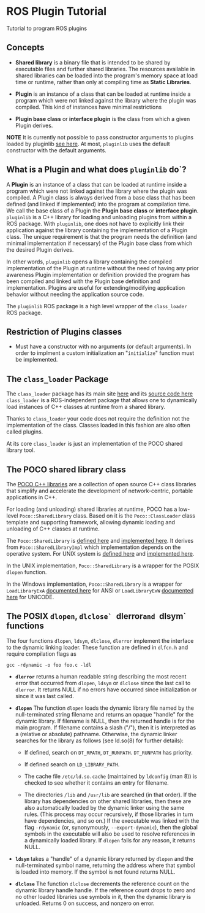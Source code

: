 
# ROS Plugin Tutorial

Tutorial to program ROS plugins

## Concepts

- **Shared library** is a binary file that is intended to be shared by executable files and further shared libraries. 
The resources available in shared libraries can be loaded into the program's memory space at load time or runtime, rather than only at compiling time as **Static Libraries**.

- **Plugin** is an instance of a class that can be loaded at runtime inside a program which were not linked against the library where the plugin was compiled. This kind of instances have minimal restrictions

- **Plugin base class** or **interface plugin** is the class from which a given Plugin derives.


**NOTE** It is currently not possible to pass constructor arguments to plugins loaded by pluginlib [see here](https://github.com/ros/pluginlib/issues/127#issuecomment-421419008). At most, `pluginlib` uses the default constructor with the default arguments.

## What is a Plugin and what does `pluginlib` do`?

A **Plugin** is an instance of a class that can be loaded at runtime inside a program which were not linked against the library where the plugin was compiled.
A Plugin class is always derived from a base class that has been defined (and linked if implemented) into the program at compilation time.
We call the base class of a Plugin the **Plugin base class** or **interface plugin**.
`pluginlib` is a C++ library for loading and unloading plugins from within a ROS package.
With `pluginlib`, one does not have to explicitly link their application against the library containing the implementation of a Plugin class.
The unique requirement is that the program needs the definition (and minimal implementation if necessary) of the Plugin base class from which the desired Plugin derives.

In other words, `pluginlib` opens a library containing the compiled implementation of the Plugin at runtime without the need of having any prior awareness Plugin implementation or definition provided the program has been compiled and linked with the Plugin base definition and implementation. 
Plugins are useful for extending/modifying application behavior without needing the application source code.

The `pluginlib` ROS package is a high level wrapper of the `class_loader` ROS package.

## Restriction of Plugins classes

- Must have a constructor with no arguments (or default arguments). In order to implment a custom initialization an "`initialize`" function must be implemented.

## The `class_loader` Package

The `class_loader` package has its main site [here](http://wiki.ros.org/class_loader) and its [source code here](https://github.com/ros/class_loader) `class_loader` is a ROS-independent package that allows one to dynamically load instances of C++ classes at runtime from a shared library.

Thanks to `class_loader` your code does not require the definition not the implementation of the class.
Classes loaded in this fashion are also often called plugins.

At its core `class_loader` is just an implementation of the POCO shared library tool.

## The POCO shared library class

The [POCO C++ libraries](https://pocoproject.org) are a collection of open source C++ class libraries that simplify and accelerate the development of network-centric, portable applications in C++.

For loading (and unloading) shared libraries at runtime, POCO has a low-level `Poco::SharedLibrary` class. 
Based on it is the `Poco::ClassLoader` class template and supporting framework, allowing dynamic loading and unloading of C++ classes at runtime. 

The `Poco::SharedLibrary` is [defined here](https://github.com/austinsc/Poco/blob/f459e1ddb12354edd5c9908b2d53ec129bdcfa98/Foundation/include/Poco/SharedLibrary.h#L64) and [implemented here](https://github.com/austinsc/Poco/blob/master/Foundation/src/SharedLibrary.cpp).
It derives from `Poco::SharedLibraryImpl` which implementation depends on the operative system.
For UNIX system is [defined here](https://github.com/austinsc/Poco/blob/f459e1ddb12354edd5c9908b2d53ec129bdcfa98/Foundation/include/Poco/SharedLibrary_UNIX.h#L50) and [implemented here](https://github.com/austinsc/Poco/blob/master/Foundation/src/SharedLibrary_UNIX.cpp).

In the UNIX implementation, `Poco::SharedLibrary` is a wrapper for the POSIX `dlopen` function.

In the Windows implementation, `Poco::SharedLibrary` is a wrapper for `LoadLibraryExA` [documented here](https://docs.microsoft.com/en-us/windows/win32/api/libloaderapi/nf-libloaderapi-loadlibraryexa) for ANSI or `LoadLibraryExW` [documented here](https://docs.microsoft.com/en-us/windows/win32/api/libloaderapi/nf-libloaderapi-loadlibraryexw) for UNICODE.

## The POSIX `dlopen`,  ``dlclose` ``dlerror`and `dlsym` functions

The four functions `dlopen`, `ldsym`, `dlclose`, `dlerror` implement the interface to the dynamic linking loader.
These function are defined in `dlfcn.h` and require compilation flags as
```
gcc -rdynamic -o foo foo.c -ldl 
```

- **`dlerror`** returns a human readable string describing the most recent error that occurred from `dlopen`, `ldsym` or `dlclose` since the last call to `dlerror`. 
It returns NULL if no errors have occurred since initialization or since it was last called.

- **`dlopen`** The function `dlopen` loads the dynamic library file named by the null-terminated string filename and returns an opaque "handle" for the dynamic library.
If filename is NULL, then the returned handle is for the main program. 
If filename contains a slash ("/"), then it is interpreted as a (relative or absolute) pathname. 
Otherwise, the dynamic linker searches for the library as follows (see ld.so(8) for further details):
    - If defined, search on `DT_RPATH`, `DT_RUNPATH`. `DT_RUNPATH` has priority.

    - If defined search on `LD_LIBRARY_PATH`. 
    - The cache file `/etc/ld.so.cache` (maintained by `ldconfig` (man 8)) is checked to see whether it contains an entry for filename.
    - The directories `/lib` and `/usr/lib` are searched (in that order).
If the library has dependencies on other shared libraries, then these are also automatically loaded by the dynamic linker using the same rules.
(This process may occur recursively, if those libraries in turn have dependencies, and so on.)
If the executable was linked with the flag `-rdynamic` (or, synonymously, `--export-dynamic`), then the global symbols in the executable will also be used to resolve references in a dynamically loaded library.
If `dlopen` fails for any reason, it returns NULL.

- **`ldsym`**  takes a "handle" of a dynamic library returned by `dlopen` and the null-terminated symbol name, returning the address where that symbol is loaded into memory. 
If the symbol is not found returns NULL.

- **`dlclose`** The function `dlclose` decrements the reference count on the dynamic library handle handle. 
If the reference count drops to zero and no other loaded libraries use symbols in it, then the dynamic library is unloaded.
Returns 0 on success, and nonzero on error.

